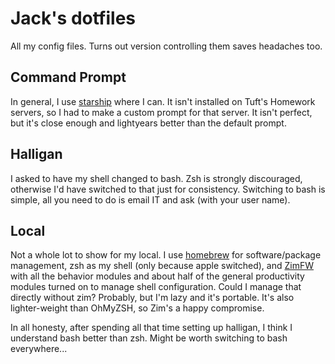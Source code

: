 # Jack's dotfiles
All my config files. Turns out version controlling them saves headaches too.

## Command Prompt
In general, I use [starship](https://starship.rs/) where I can. It isn't
installed on Tuft's Homework servers, so I had to make a custom prompt for
that server. It isn't perfect, but it's close enough and lightyears better
than the default prompt.

## Halligan
I asked to have my shell changed to bash. Zsh is strongly discouraged,
otherwise I'd have switched to that just for consistency. Switching to bash is
simple, all you need to do is email IT and ask (with your user name). 

## Local
Not a whole lot to show for my local. I use [homebrew](https://brew.sh) for
software/package management, zsh as my shell (only because apple switched), 
and [ZimFW](https://zimfw.sh/) with all the behavior modules and about half
of the general productivity modules turned on to manage shell configuration.
Could I manage that directly without zim? Probably, but I'm lazy and it's
portable. It's also lighter-weight than OhMyZSH, so Zim's a happy compromise.

In all honesty, after spending all that time setting up halligan, I think I
understand bash better than zsh. Might be worth switching to bash
everywhere...

